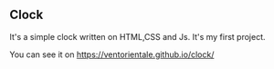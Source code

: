 ## Clock 
It's a simple clock written on HTML,CSS and Js. It's my first project. 

You can see it on https://ventorientale.github.io/clock/